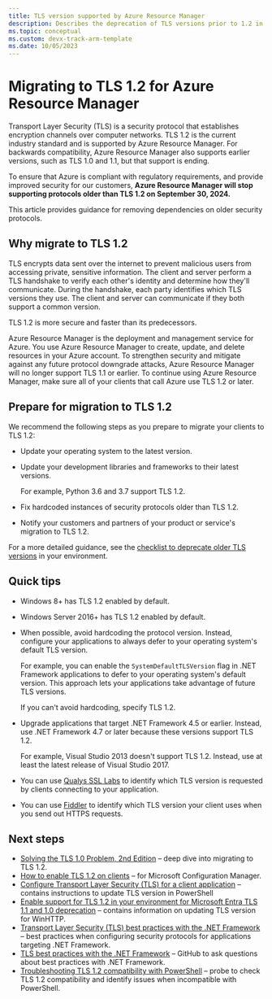 ```yaml
---
title: TLS version supported by Azure Resource Manager
description: Describes the deprecation of TLS versions prior to 1.2 in Azure Resource Manager
ms.topic: conceptual
ms.custom: devx-track-arm-template
ms.date: 10/05/2023
---
```

# Migrating to TLS 1.2 for Azure Resource Manager

Transport Layer Security (TLS) is a security protocol that establishes encryption channels over computer networks. TLS 1.2 is the current industry standard and is supported by Azure Resource Manager. For backwards compatibility, Azure Resource Manager also supports earlier versions, such as TLS 1.0 and 1.1, but that support is ending.

To ensure that Azure is compliant with regulatory requirements, and provide improved security for our customers, **Azure Resource Manager will stop supporting protocols older than TLS 1.2 on September 30, 2024.**

This article provides guidance for removing dependencies on older security protocols.  

## Why migrate to TLS 1.2

TLS encrypts data sent over the internet to prevent malicious users from accessing private, sensitive information. The client and server perform a TLS handshake to verify each other's identity and determine how they'll communicate. During the handshake, each party identifies which TLS versions they use. The client and server can communicate if they both support a common version.

TLS 1.2 is more secure and faster than its predecessors.

Azure Resource Manager is the deployment and management service for Azure. You use Azure Resource Manager to create, update, and delete resources in your Azure account. To strengthen security and mitigate against any future protocol downgrade attacks, Azure Resource Manager will no longer support TLS 1.1 or earlier. To continue using Azure Resource Manager, make sure all of your clients that call Azure use TLS 1.2 or later.

## Prepare for migration to TLS 1.2

We recommend the following steps as you prepare to migrate your clients to TLS 1.2: 

* Update your operating system to the latest version.
* Update your development libraries and frameworks to their latest versions.

   For example, Python 3.6 and 3.7 support TLS 1.2.

* Fix hardcoded instances of security protocols older than TLS 1.2.
* Notify your customers and partners of your product or service's migration to TLS 1.2.

For a more detailed guidance, see the [checklist to deprecate older TLS versions](/security/engineering/solving-tls1-problem#figure-1-security-protocol-support-by-os-version) in your environment.

## Quick tips

* Windows 8+ has TLS 1.2 enabled by default.
* Windows Server 2016+ has TLS 1.2 enabled by default.
* When possible, avoid hardcoding the protocol version. Instead, configure your applications to always defer to your operating system's default TLS version.

   For example, you can enable the `SystemDefaultTLSVersion` flag in .NET Framework applications to defer to your operating system's default version. This approach lets your applications take advantage of future TLS versions.

   If you can't avoid hardcoding, specify TLS 1.2.

* Upgrade applications that target .NET Framework 4.5 or earlier. Instead, use .NET Framework 4.7 or later because these versions support TLS 1.2.

   For example, Visual Studio 2013 doesn't support TLS 1.2. Instead, use at least the latest release of Visual Studio 2017.

* You can use [Qualys SSL Labs](https://www.ssllabs.com/) to identify which TLS version is requested by clients connecting to your application.

* You can use [Fiddler](https://www.telerik.com/fiddler) to identify which TLS version your client uses when you send out HTTPS requests.

## Next steps

* [Solving the TLS 1.0 Problem, 2nd Edition](/security/engineering/solving-tls1-problem) – deep dive into migrating to TLS 1.2.
* [How to enable TLS 1.2 on clients](/mem/configmgr/core/plan-design/security/enable-tls-1-2-client) – for Microsoft Configuration Manager.
* [Configure Transport Layer Security (TLS) for a client application](../../storage/common/transport-layer-security-configure-client-version.md) – contains instructions to update TLS version in PowerShell 
* [Enable support for TLS 1.2 in your environment for Microsoft Entra TLS 1.1 and 1.0 deprecation](/troubleshoot/azure/active-directory/enable-support-tls-environment) – contains information on updating TLS version for WinHTTP.
* [Transport Layer Security (TLS) best practices with the .NET Framework](/dotnet/framework/network-programming/tls) – best practices when configuring security protocols for applications targeting .NET Framework.
* [TLS best practices with the .NET Framework](https://github.com/dotnet/docs/issues/4675) – GitHub to ask questions about best practices with .NET Framework.
* [Troubleshooting TLS 1.2 compatibility with PowerShell](https://github.com/microsoft/azure-devops-tls12) – probe to check TLS 1.2 compatibility and identify issues when incompatible with PowerShell.
